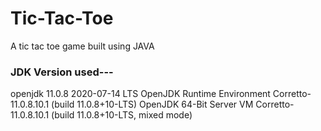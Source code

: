# Tic-Tac-Toe
A tic tac toe game built using JAVA

### JDK Version used--- 
openjdk 11.0.8 2020-07-14 LTS
OpenJDK Runtime Environment Corretto-11.0.8.10.1 (build 11.0.8+10-LTS)
OpenJDK 64-Bit Server VM Corretto-11.0.8.10.1 (build 11.0.8+10-LTS, mixed mode)

